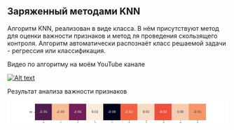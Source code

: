 ## Заряженный методами KNN

Алгоритм KNN, реализован в виде класса. В нём присутствуют метод для оценки важности признаков и метод ля проведения скользящего контроля.
Алгоритм автоматически распознаёт класс решаемой задачи - регрессия или классификация.

Видео по алгоритму на моём YouTube канале

[![Alt text](https://img.youtube.com/vi/T_AC17htvMg/mq2.jpg)](https://www.youtube.com/watch?v=T_AC17htvMg)

Результат анализа важности признаков

![](importance.png)